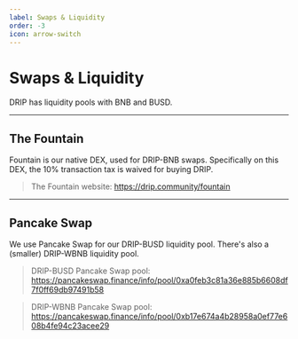 ```yaml
---
label: Swaps & Liquidity
order: -3
icon: arrow-switch
---
```


# Swaps & Liquidity
DRIP has liquidity pools with BNB and BUSD.

---
## The Fountain
Fountain is our native DEX, used for DRIP-BNB swaps. Specifically on this DEX, the 10% transaction tax is waived for buying DRIP.
> The Fountain website: https://drip.community/fountain

---
## Pancake Swap
We use Pancake Swap for our DRIP-BUSD liquidity pool. There's also a (smaller) DRIP-WBNB liquidity pool.
> DRIP-BUSD Pancake Swap pool:
> https://pancakeswap.finance/info/pool/0xa0feb3c81a36e885b6608df7f0ff69db97491b58

> DRIP-WBNB Pancake Swap pool:
> https://pancakeswap.finance/info/pool/0xb17e674a4b28958a0ef77e608b4fe94c23acee29
